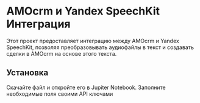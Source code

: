 # AMOcrm и Yandex SpeechKit Интеграция

Этот проект предоставляет интеграцию между AMOcrm и Yandex SpeechKit, позволяя преобразовывать аудиофайлы в текст и создавать сделки в AMOcrm на основе этого текста.

## Установка

Скачайте файл и откройте его в Jupiter Notebook. Заполните необходимые поля своими API ключами

